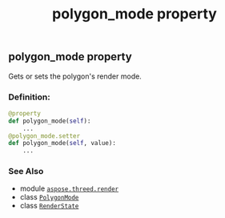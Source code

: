 ﻿---
title: polygon_mode property
second_title: Aspose.3D for Python via .NET API References
description: 
type: docs
weight: 130
url: /aspose.threed.render/renderstate/polygon_mode/
is_root: false
---

## polygon_mode property


Gets or sets the polygon's render mode.
### Definition:
```python
@property
def polygon_mode(self):
    ...
@polygon_mode.setter
def polygon_mode(self, value):
    ...
```

### See Also
* module [`aspose.threed.render`](../../)
* class [`PolygonMode`](/3d/python-net/aspose.threed.render/polygonmode)
* class [`RenderState`](/3d/python-net/aspose.threed.render/renderstate)
